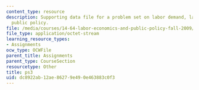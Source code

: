 ```yaml
---
content_type: resource
description: Supporting data file for a problem set on labor demand, labor economics,  and
  public policy.
file: /media/courses/14-64-labor-economics-and-public-policy-fall-2009/dc8922ab12ae86279e490e463883c0f3_ps3.dta
file_type: application/octet-stream
learning_resource_types:
- Assignments
ocw_type: OCWFile
parent_title: Assignments
parent_type: CourseSection
resourcetype: Other
title: ps3
uid: dc8922ab-12ae-8627-9e49-0e463883c0f3
---
```


